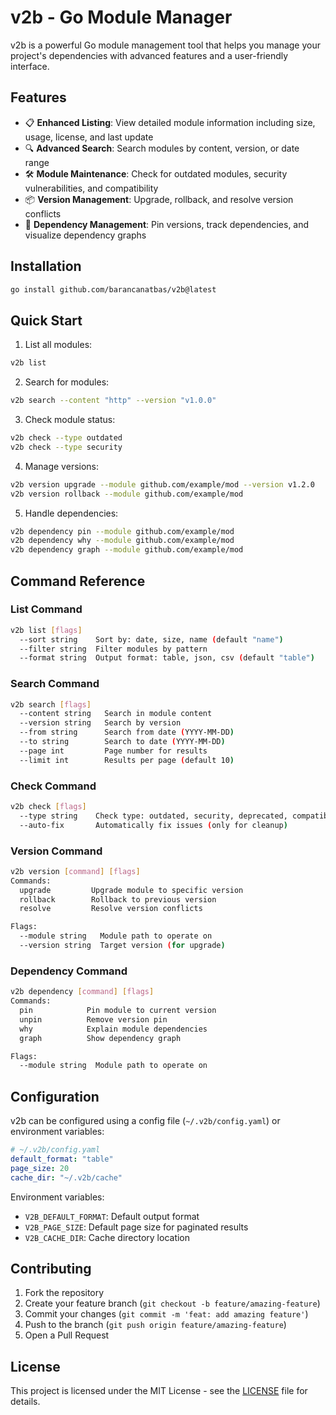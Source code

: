 # v2b - Go Module Manager

v2b is a powerful Go module management tool that helps you manage your project's dependencies with advanced features and a user-friendly interface.

## Features

- 📋 **Enhanced Listing**: View detailed module information including size, usage, license, and last update
- 🔍 **Advanced Search**: Search modules by content, version, or date range
- 🛠️ **Module Maintenance**: Check for outdated modules, security vulnerabilities, and compatibility
- 📦 **Version Management**: Upgrade, rollback, and resolve version conflicts
- 🔗 **Dependency Management**: Pin versions, track dependencies, and visualize dependency graphs

## Installation

```bash
go install github.com/barancanatbas/v2b@latest
```

## Quick Start

1. List all modules:
```bash
v2b list
```

2. Search for modules:
```bash
v2b search --content "http" --version "v1.0.0"
```

3. Check module status:
```bash
v2b check --type outdated
v2b check --type security
```

4. Manage versions:
```bash
v2b version upgrade --module github.com/example/mod --version v1.2.0
v2b version rollback --module github.com/example/mod
```

5. Handle dependencies:
```bash
v2b dependency pin --module github.com/example/mod
v2b dependency why --module github.com/example/mod
v2b dependency graph --module github.com/example/mod
```

## Command Reference

### List Command
```bash
v2b list [flags]
  --sort string    Sort by: date, size, name (default "name")
  --filter string  Filter modules by pattern
  --format string  Output format: table, json, csv (default "table")
```

### Search Command
```bash
v2b search [flags]
  --content string   Search in module content
  --version string   Search by version
  --from string      Search from date (YYYY-MM-DD)
  --to string        Search to date (YYYY-MM-DD)
  --page int         Page number for results
  --limit int        Results per page (default 10)
```

### Check Command
```bash
v2b check [flags]
  --type string    Check type: outdated, security, deprecated, compatibility, cleanup
  --auto-fix       Automatically fix issues (only for cleanup)
```

### Version Command
```bash
v2b version [command] [flags]
Commands:
  upgrade         Upgrade module to specific version
  rollback        Rollback to previous version
  resolve         Resolve version conflicts

Flags:
  --module string   Module path to operate on
  --version string  Target version (for upgrade)
```

### Dependency Command
```bash
v2b dependency [command] [flags]
Commands:
  pin            Pin module to current version
  unpin          Remove version pin
  why            Explain module dependencies
  graph          Show dependency graph

Flags:
  --module string  Module path to operate on
```

## Configuration

v2b can be configured using a config file (`~/.v2b/config.yaml`) or environment variables:

```yaml
# ~/.v2b/config.yaml
default_format: "table"
page_size: 20
cache_dir: "~/.v2b/cache"
```

Environment variables:
- `V2B_DEFAULT_FORMAT`: Default output format
- `V2B_PAGE_SIZE`: Default page size for paginated results
- `V2B_CACHE_DIR`: Cache directory location

## Contributing

1. Fork the repository
2. Create your feature branch (`git checkout -b feature/amazing-feature`)
3. Commit your changes (`git commit -m 'feat: add amazing feature'`)
4. Push to the branch (`git push origin feature/amazing-feature`)
5. Open a Pull Request

## License

This project is licensed under the MIT License - see the [LICENSE](LICENSE) file for details.
